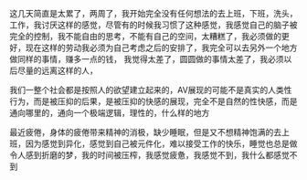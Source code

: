 这几天简直是太累了，两周了，我开始完全没有任何想法的去上班，下班，洗头，工作，我讨厌这样的感觉，尽管有的时候我习惯了这种感觉，我感觉自己的脑子被完全的控制，我不能自由的思考，不能有自己的空间，太糟糕了，我必须做的更好，现在这样的劳动我必须为自己考虑之后的安排了，我完全可以去另外一个地方做同样的事情，赚多一点的钱，
我觉得太差了，圆圆做的事情太差了，我必须以后尽量的远离这样的人，

我们一整个社会都是按照人的欲望建立起来的，AV展现的可能不是真实的人类性行为，而是被压抑的后果，是被压抑的快感的展现，完全不是自然的性快感，而是通向哪里的，通向一个极端逻辑，理性的，什么样的地方

最近疲倦，身体的疲倦带来精神的消极，缺少睡眠，但是又不想精神饱满的去上班，因为感觉到异化，感觉到自己被元件化，难以接受工作的快乐，睡觉也总是做令人感到折磨的梦，我的时间被压榨，我感觉疲惫，我感觉不到，我什么都感觉不到